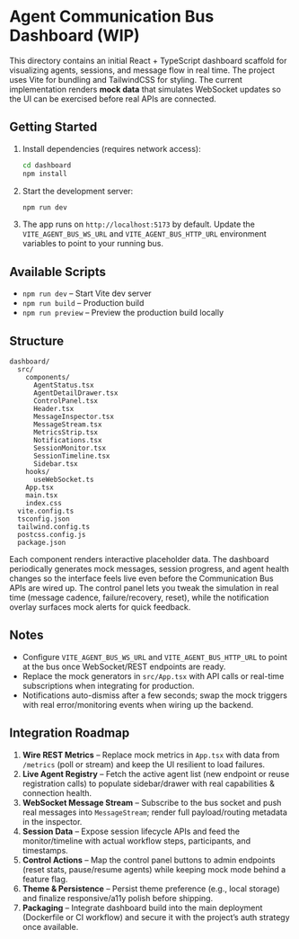 # Agent Communication Bus Dashboard (WIP)

This directory contains an initial React + TypeScript dashboard scaffold for visualizing agents, sessions, and message flow in real time. The project uses Vite for bundling and TailwindCSS for styling. The current implementation renders **mock data** that simulates WebSocket updates so the UI can be exercised before real APIs are connected.

## Getting Started

1. Install dependencies (requires network access):
   ```bash
   cd dashboard
   npm install
   ```

2. Start the development server:
   ```bash
   npm run dev
   ```

3. The app runs on `http://localhost:5173` by default. Update the `VITE_AGENT_BUS_WS_URL` and `VITE_AGENT_BUS_HTTP_URL` environment variables to point to your running bus.

## Available Scripts

- `npm run dev` – Start Vite dev server
- `npm run build` – Production build
- `npm run preview` – Preview the production build locally

## Structure

```
dashboard/
  src/
    components/
      AgentStatus.tsx
      AgentDetailDrawer.tsx
      ControlPanel.tsx
      Header.tsx
      MessageInspector.tsx
      MessageStream.tsx
      MetricsStrip.tsx
      Notifications.tsx
      SessionMonitor.tsx
      SessionTimeline.tsx
      Sidebar.tsx
    hooks/
      useWebSocket.ts
    App.tsx
    main.tsx
    index.css
  vite.config.ts
  tsconfig.json
  tailwind.config.ts
  postcss.config.js
  package.json
```

Each component renders interactive placeholder data. The dashboard periodically generates mock messages, session progress, and agent health changes so the interface feels live even before the Communication Bus APIs are wired up. The control panel lets you tweak the simulation in real time (message cadence, failure/recovery, reset), while the notification overlay surfaces mock alerts for quick feedback.

## Notes

- Configure `VITE_AGENT_BUS_WS_URL` and `VITE_AGENT_BUS_HTTP_URL` to point at the bus once WebSocket/REST endpoints are ready.
- Replace the mock generators in `src/App.tsx` with API calls or real-time subscriptions when integrating for production.
- Notifications auto-dismiss after a few seconds; swap the mock triggers with real error/monitoring events when wiring up the backend.

## Integration Roadmap
1. **Wire REST Metrics** – Replace mock metrics in `App.tsx` with data from `/metrics` (poll or stream) and keep the UI resilient to load failures.
2. **Live Agent Registry** – Fetch the active agent list (new endpoint or reuse registration calls) to populate sidebar/drawer with real capabilities & connection health.
3. **WebSocket Message Stream** – Subscribe to the bus socket and push real messages into `MessageStream`; render full payload/routing metadata in the inspector.
4. **Session Data** – Expose session lifecycle APIs and feed the monitor/timeline with actual workflow steps, participants, and timestamps.
5. **Control Actions** – Map the control panel buttons to admin endpoints (reset stats, pause/resume agents) while keeping mock mode behind a feature flag.
6. **Theme & Persistence** – Persist theme preference (e.g., local storage) and finalize responsive/a11y polish before shipping.
7. **Packaging** – Integrate dashboard build into the main deployment (Dockerfile or CI workflow) and secure it with the project’s auth strategy once available.
